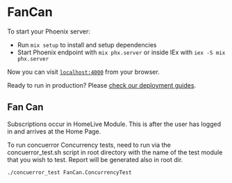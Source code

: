 # FanCan

To start your Phoenix server:

  * Run `mix setup` to install and setup dependencies
  * Start Phoenix endpoint with `mix phx.server` or inside IEx with `iex -S mix phx.server`

Now you can visit [`localhost:4000`](http://localhost:4000) from your browser.

Ready to run in production? Please [check our deployment guides](https://hexdocs.pm/phoenix/deployment.html).

## Fan Can

Subscriptions occur in HomeLive Module. This is after the user has logged in and arrives at the Home Page.

To run concuerror Concurrency tests, need to run via the concuerror_test.sh script in root directory with
the name of the test module that you wish to test. Report will be generated also in root dir.

```console
./concuerror_test FanCan.ConcurrencyTest
```